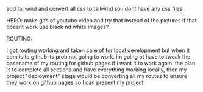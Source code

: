 add tailwind and convert all css to tailwind so i dont have any css files

HERO:
make gifs of youtube video and try that instead of the pictures
if that doesnt work use black nd white images?

ROUTING:

I got routing working and taken care of for local development but when it comits to github its prob not going to work. im going ot have to tweak the basename of my routing for github pages if i want it to work again. the plan is to complete all sections and have everything working locally, then my project "deployment" stage would be converting all my routes to ensure they work on github pages so I can present my project
